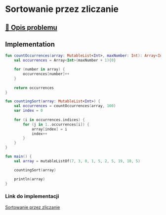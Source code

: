 # Sortowanie przez zliczanie

## [:link: Opis problemu](../../../../algorithms/sorting/counting-sort.md)

## Implementation

```kotlin
fun countOccurrences(array: MutableList<Int>, maxNumber: Int): Array<Int> {
    val occurrences = Array<Int>(maxNumber + 1){0}

    for (number in array) {
        occurrences[number]++
    }
        
    return occurrences
}

fun countingSort(array: MutableList<Int>) {
    val occurrences = countOccurrences(array, 100)
    var index = 0
    
    for (i in occurrences.indices) {
        for (j in 1..occurrences[i]) {
            array[index] = i
            index++
        }
    }
}

fun main() {
    val array = mutableListOf(7, 3, 0, 1, 5, 2, 5, 19, 10, 5)

    countingSort(array)

    println(array)
}
```

### Link do implementacji

[Sortowanie przez zliczanie](https://ideone.com/Vcw5BN)